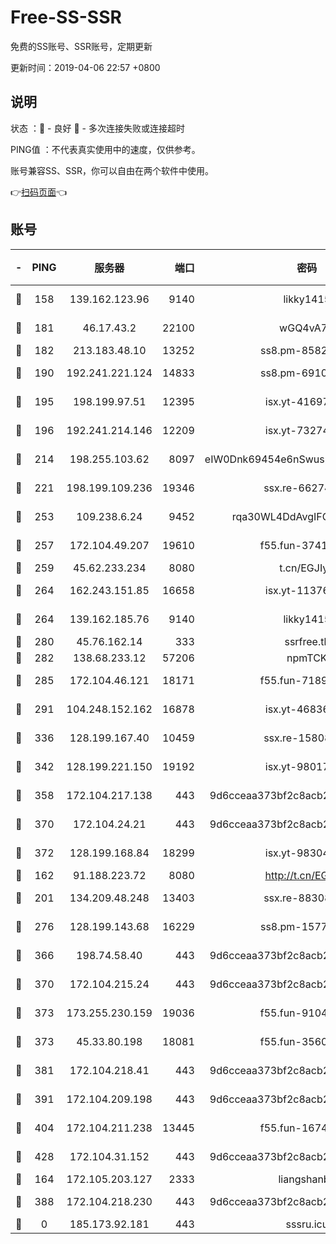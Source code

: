 # Free-SS-SSR

免费的SS账号、SSR账号，定期更新

更新时间：2019-04-06 22:57 +0800

## 说明

状态     ：🙂 - 良好 🙁 - 多次连接失败或连接超时

PING值   ：不代表真实使用中的速度，仅供参考。

账号兼容SS、SSR，你可以自由在两个软件中使用。

👉[扫码页面](https://liesauer.github.io/Free-SS-SSR/)👈

## 账号

|-|PING|服务器|端口|密码|加密方式|区域|
|:----:|:----:|:-----:|-----:|:----:|:----:|:----:|
|🙂|158|139.162.123.96|9140|likky1415|aes-256-cfb|JP|
|🙂|181|46.17.43.2|22100|wGQ4vA7D|aes-256-gcm|RU|
|🙂|182|213.183.48.10|13252|ss8.pm-85820863|rc4-md5|RU|
|🙂|190|192.241.221.124|14833|ss8.pm-69109154|aes-256-cfb|US|
|🙂|195|198.199.97.51|12395|isx.yt-41697089|aes-256-cfb|US|
|🙂|196|192.241.214.146|12209|isx.yt-73274152|aes-256-cfb|US|
|🙂|214|198.255.103.62|8097|eIW0Dnk69454e6nSwuspv9DmS201tQ0D|aes-256-cfb|US|
|🙂|221|198.199.109.236|19346|ssx.re-66274137|aes-256-cfb|US|
|🙂|253|109.238.6.24|9452|rqa30WL4DdAvgIFG6Fs3znzTa|aes-256-cfb|FR|
|🙂|257|172.104.49.207|19610|f55.fun-37419805|aes-256-cfb|SG|
|🙂|259|45.62.233.234|8080|t.cn/EGJIyrl|rc4-md5|CA|
|🙂|264|162.243.151.85|16658|isx.yt-11376029|aes-256-cfb|US|
|🙂|264|139.162.185.76|9140|likky1415|aes-256-cfb|DE|
|🙂|280|45.76.162.14|333|ssrfree.tk|rc4|SG|
|🙂|282|138.68.233.12|57206|npmTCK|rc4-md5|US|
|🙂|285|172.104.46.121|18171|f55.fun-71890851|aes-256-cfb|SG|
|🙂|291|104.248.152.162|16878|isx.yt-46836343|aes-256-cfb|SG|
|🙂|336|128.199.167.40|10459|ssx.re-15808413|aes-256-cfb|SG|
|🙂|342|128.199.221.150|19192|isx.yt-98017848|aes-256-cfb|SG|
|🙂|358|172.104.217.138|443|9d6cceaa373bf2c8acb22e60b6a58be6|aes-256-cfb|US|
|🙂|370|172.104.24.21|443|9d6cceaa373bf2c8acb22e60b6a58be6|aes-256-cfb|US|
|🙂|372|128.199.168.84|18299|isx.yt-98304416|aes-256-cfb|SG|
|🙂|162|91.188.223.72|8080|http://t.cn/EGJIyrl|rc4-md5|RU|
|🙂|201|134.209.48.248|13403|ssx.re-88308510|aes-256-cfb|US|
|🙂|276|128.199.143.68|16229|ss8.pm-15775496|aes-256-cfb|SG|
|🙂|366|198.74.58.40|443|9d6cceaa373bf2c8acb22e60b6a58be6|aes-256-cfb|US|
|🙂|370|172.104.215.24|443|9d6cceaa373bf2c8acb22e60b6a58be6|aes-256-cfb|US|
|🙂|373|173.255.230.159|19036|f55.fun-91049822|aes-256-cfb|US|
|🙂|373|45.33.80.198|18081|f55.fun-35602530|aes-256-cfb|US|
|🙂|381|172.104.218.41|443|9d6cceaa373bf2c8acb22e60b6a58be6|aes-256-cfb|US|
|🙂|391|172.104.209.198|443|9d6cceaa373bf2c8acb22e60b6a58be6|aes-256-cfb|US|
|🙂|404|172.104.211.238|13445|f55.fun-16745538|aes-256-cfb|US|
|🙂|428|172.104.31.152|443|9d6cceaa373bf2c8acb22e60b6a58be6|aes-256-cfb|US|
|🙁|164|172.105.203.127|2333|liangshanbo|chacha20|JP|
|🙁|388|172.104.218.230|443|9d6cceaa373bf2c8acb22e60b6a58be6|aes-256-cfb|US|
|🙁|0|185.173.92.181|443|sssru.icu|rc4-md5|RU|
